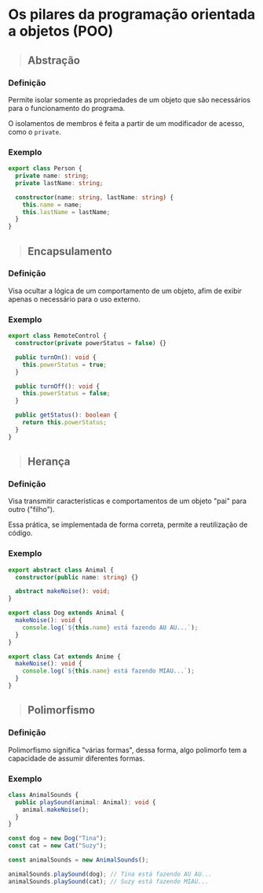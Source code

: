 # Os pilares da programação orientada a objetos (POO)

> ## **Abstração**

### **Definição**

Permite isolar somente as propriedades de um objeto que são necessários para o funcionamento do programa.

O isolamentos de membros é feita a partir de um modificador de acesso, como o `private`.

### **Exemplo**

```ts
export class Person {
  private name: string;
  private lastName: string;

  constructor(name: string, lastName: string) {
    this.name = name;
    this.lastName = lastName;
  }
}
```

> ## **Encapsulamento**

### **Definição**

Visa ocultar a lógica de um comportamento de um objeto, afim de exibir apenas o necessário para o uso externo.

### **Exemplo**

```ts
export class RemoteControl {
  constructor(private powerStatus = false) {}

  public turnOn(): void {
    this.powerStatus = true;
  }

  public turnOff(): void {
    this.powerStatus = false;
  }

  public getStatus(): boolean {
    return this.powerStatus;
  }
}
```

> ## **Herança**

### **Definição**

Visa transmitir características e comportamentos de um objeto "pai" para outro ("filho").

Essa prática, se implementada de forma correta, permite a reutilização de código.

### **Exemplo**

```ts
export abstract class Animal {
  constructor(public name: string) {}

  abstract makeNoise(): void;
}

export class Dog extends Animal {
  makeNoise(): void {
    console.log(`${this.name} está fazendo AU AU...`);
  }
}

export class Cat extends Anime {
  makeNoise(): void {
    console.log(`${this.name} está fazendo MIAU...`);
  }
}
```

> ## **Polimorfismo**

### **Definição**

Polimorfismo significa "várias formas", dessa forma, algo polimorfo tem a capacidade de assumir diferentes formas.

### **Exemplo**

```ts
class AnimalSounds {
  public playSound(animal: Animal): void {
    animal.makeNoise();
  }
}

const dog = new Dog("Tina");
const cat = new Cat("Suzy");

const animalSounds = new AnimalSounds();

animalSounds.playSound(dog); // Tina está fazendo AU AU...
animalSounds.playSound(cat); // Suzy está fazendo MIAU...
```
